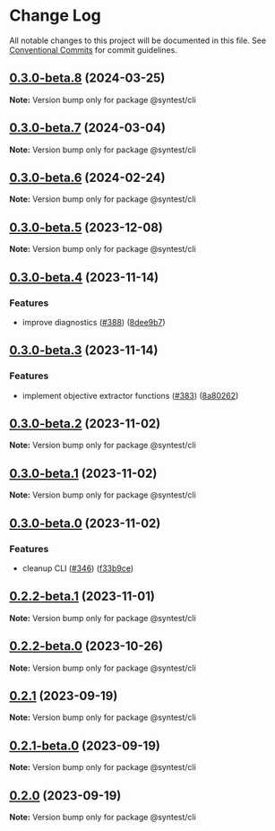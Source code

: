 # Change Log

All notable changes to this project will be documented in this file.
See [Conventional Commits](https://conventionalcommits.org) for commit guidelines.

## [0.3.0-beta.8](https://github.com/syntest-framework/syntest-framework/compare/@syntest/cli@0.3.0-beta.7...@syntest/cli@0.3.0-beta.8) (2024-03-25)

**Note:** Version bump only for package @syntest/cli

## [0.3.0-beta.7](https://github.com/syntest-framework/syntest-framework/compare/@syntest/cli@0.3.0-beta.6...@syntest/cli@0.3.0-beta.7) (2024-03-04)

**Note:** Version bump only for package @syntest/cli

## [0.3.0-beta.6](https://github.com/syntest-framework/syntest-framework/compare/@syntest/cli@0.3.0-beta.5...@syntest/cli@0.3.0-beta.6) (2024-02-24)

**Note:** Version bump only for package @syntest/cli

## [0.3.0-beta.5](https://github.com/syntest-framework/syntest-framework/compare/@syntest/cli@0.3.0-beta.4...@syntest/cli@0.3.0-beta.5) (2023-12-08)

**Note:** Version bump only for package @syntest/cli

## [0.3.0-beta.4](https://github.com/syntest-framework/syntest-framework/compare/@syntest/cli@0.3.0-beta.3...@syntest/cli@0.3.0-beta.4) (2023-11-14)

### Features

- improve diagnostics ([#388](https://github.com/syntest-framework/syntest-framework/issues/388)) ([8dee9b7](https://github.com/syntest-framework/syntest-framework/commit/8dee9b7c266fc54908c896220084729ac8b2ffe3))

## [0.3.0-beta.3](https://github.com/syntest-framework/syntest-framework/compare/@syntest/cli@0.3.0-beta.2...@syntest/cli@0.3.0-beta.3) (2023-11-14)

### Features

- implement objective extractor functions ([#383](https://github.com/syntest-framework/syntest-framework/issues/383)) ([8a80262](https://github.com/syntest-framework/syntest-framework/commit/8a80262184a826c9d0ffd37e6a90c95e3acb1327))

## [0.3.0-beta.2](https://github.com/syntest-framework/syntest-framework/compare/@syntest/cli@0.3.0-beta.1...@syntest/cli@0.3.0-beta.2) (2023-11-02)

**Note:** Version bump only for package @syntest/cli

## [0.3.0-beta.1](https://github.com/syntest-framework/syntest-framework/compare/@syntest/cli@0.3.0-beta.0...@syntest/cli@0.3.0-beta.1) (2023-11-02)

**Note:** Version bump only for package @syntest/cli

## [0.3.0-beta.0](https://github.com/syntest-framework/syntest-framework/compare/@syntest/cli@0.2.2-beta.1...@syntest/cli@0.3.0-beta.0) (2023-11-02)

### Features

- cleanup CLI ([#346](https://github.com/syntest-framework/syntest-framework/issues/346)) ([f33b9ce](https://github.com/syntest-framework/syntest-framework/commit/f33b9ce6e3325d77db0bd5177d161e53a6bc1477))

## [0.2.2-beta.1](https://github.com/syntest-framework/syntest-framework/compare/@syntest/cli@0.2.2-beta.0...@syntest/cli@0.2.2-beta.1) (2023-11-01)

**Note:** Version bump only for package @syntest/cli

## [0.2.2-beta.0](https://github.com/syntest-framework/syntest-framework/compare/@syntest/cli@0.2.1...@syntest/cli@0.2.2-beta.0) (2023-10-26)

**Note:** Version bump only for package @syntest/cli

## [0.2.1](https://github.com/syntest-framework/syntest-framework/compare/@syntest/cli@0.2.1-beta.0...@syntest/cli@0.2.1) (2023-09-19)

**Note:** Version bump only for package @syntest/cli

## [0.2.1-beta.0](https://github.com/syntest-framework/syntest-framework/compare/@syntest/cli@0.2.0-beta.31...@syntest/cli@0.2.1-beta.0) (2023-09-19)

**Note:** Version bump only for package @syntest/cli

## [0.2.0](https://github.com/syntest-framework/syntest-framework/compare/@syntest/cli@0.2.0-beta.31...@syntest/cli@0.2.0) (2023-09-19)

**Note:** Version bump only for package @syntest/cli
